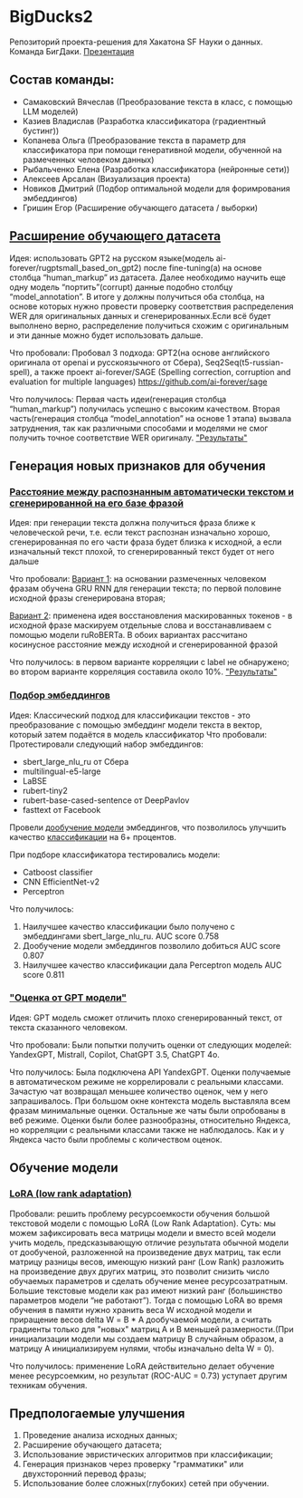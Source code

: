 # BigDucks2
Репозиторий проекта-решения для Хакатона SF Науки о данных. Команда БигДаки. [Презентация](https://booktemujin.ru/beeline)
## Состав команды:

* Самаковский Вячеслав (Преобразование текста в класс, с помощью LLM моделей)
* Казиев Владислав (Разработка классификатора (градиентный бустинг))
* Копанева Ольга (Преобразование текста в параметр для классификатора при помощи генеративной модели, обученной на размеченных человеком данных)
* Рыбальченко Елена (Разработка классификатора (нейронные сети))
* Алексеев Арсалан (Визуализация проекта)
* Новиков Дмитрий (Подбор оптимальной модели для форимрования эмбеддингов)
* Гришин Егор (Расширение обучающего датасета / выборки)



## [Расширение обучающего датасета](CreateData/gpt_ru.ipynb)
Идея: использовать GPT2 на русском языке(модель ai-forever/rugptsmall_based_on_gpt2) после fine-tuning(а) на основе столбца “human_markup” из датасета. Далее необходимо научить еще одну модель “портить”(corrupt) данные подобно столбцу “model_annotation”. В итоге у должны получиться оба столбца, на основе которых нужно провести проверку соответствия распределения WER для оригинальных данных и сгенерированных.Если всё будет выполнено верно, распределение получиться схожим с оригинальным и эти данные можно будет использовать дальше.

Что пробовали: Пробовал 3 подхода: GPT2(на основе английского оригинала от openai и русскоязычного от Сбера), Seq2Seq(t5-russian-spell), а также проект ai-forever/SAGE (Spelling correction, corruption and evaluation for multiple languages) https://github.com/ai-forever/sage

Что получилось: Первая часть идеи(генерация столбца “human_markup”) получилась успешно с высоким качеством. Вторая часть(генерация столбца “model_annotation” на основе 1 этапа) вызвала затруднения, так как различными способами и моделями не смог получить точное соответствие WER оригиналу. ["Результаты"](CreateData/corrupts_2hyps.csv)


## Генерация новых признаков для обучения
### [Расстояние между распознанным автоматически текстом и сгенерированной на его базе фразой](NewFeatures/SentGen/part_sent_gen.ipynb)
Идея: при генерации текста должна получиться фраза ближе к человеческой речи, т.е. если текст распознан изначально хорошо, сгенерированная по его части фраза будет близка к исходной, а если изначальный текст плохой, то сгенерированный текст будет от него дальше

Что пробовали:
[Вариант 1](NewFeatures/SentGen/part_sent_gen.ipynb): на основании размеченных человеком фразам обучена GRU RNN для генерации текста; по первой половине исходной фразы сгенерирована вторая;

[Вариант 2](NewFeatures/SentGen/part_sent_gen_bert.ipynb): применена идея восстановления маскированных токенов - в исходной фразе маскируем отдельные слова и восстанавливаем с помощью модели ruRoBERTa.
В обоих вариантах рассчитано косинусное расстояние между исходной и сгенерированной фразой

Что получилось: в первом варианте корреляции с label не обнаружено; во втором варианте корреляция составила около 10%. ["Результаты"](NewFeatures/SentGen/result.xlsx)

### [Подбор эмбеддингов](NewFeatures/Embeddings/embeddings-eval.ipynb)
Идея: 
Классический подход для классификации текстов - это преобразование с помощью эмбеддинг модели текста в вектор, который затем подаётся в модель классификатор
Что пробовали:
Протестировали следующий набор эмбеддингов: 
- sbert_large_nlu_ru от Сбера
- multilingual-e5-large 
- LaBSE
- rubert-tiny2
- rubert-base-cased-sentence от DeepPavlov
- fasttext от Facebook

Провели [дообучение модели](NewFeatures/Embeddings/ft-embed.ipynb) эмбеддингов, что позволилось улучшить качество [классификации](Classifier/sbert-classifier.ipynb) на 6+ процентов.

При подборе классификатора тестировались модели:
- Catboost classifier
- CNN EfficientNet-v2
- Perceptron

Что получилось:
1. Наилучшее качество классификации было получено с эмбеддингами sbert_large_nlu_ru. AUC score 0.758
2. Дообучение модели эмбеддингов позволило добиться AUC score 0.807
3. Наилучшее качество классификации дала Perceptron модель AUC score 0.811


### ["Оценка от GPT модели"](NewFeatures/GPT/Api_GPT.ipynb)
Идея: GPT модель сможет отличить плохо сгенерированный текст, от текста сказанного человеком. 

Что пробовали: Были попытки получить оценки от следующих моделей: YandexGPT, Mistrall, Copilot, ChatGPT 3.5, ChatGPT 4o.

Что получилось: Была подключена API YandexGPT. Оценки получаемые в автоматическом режиме не коррелировали с реальными классами. Зачастую чат возвращал меньшее количество оценок, чем у него запрашивалось. При большом окне контекста модель выставляла всем фразам минимальные оценки. Остальные же чаты были опробованы в веб режиме. Оценки были более разнообразны, относительно Яндекса, но корреляции с реальными классами также не наблюдалось. Как и у Яндекса часто были проблемы с количеством оценок.



## Обучение модели

### [LoRA (low rank adaptation)](LoRa/LORA_funetune.ipynb)

Пробовали: решить проблему ресурсоемкости  обучения большой текстовой модели с помощью LoRA (Low Rank Adaptation). 
Суть: мы можем зафиксировать веса матрицы модели  и вместо всей модели учить модель, предсказывающую отличие результата обычной модели от дообученой, разложенной на произведение двух матриц, так  если матрицу разницы весов, имеющую низкий ранг (Low Rank) разложить на произведение двух других матриц, это позволит снизить число обучаемых параметров и сделать обучение менее ресурсозатратным. Большие текстовые модели как раз имеют низкий ранг (большинство параметров модели “не работают”).
Тогда с помощью LoRA во время обучения в памяти нужно хранить веса W исходной модели и приращение весов delta W =  В * А  дообучаемой модели, а считать градиенты только для "новых" матриц А и В меньшей размерности.(При инициализации модели мы создаем матрицу B случайным образом, а матрицу А инициализируем нулями, чтобы изначально delta W = 0).


Что получилось: применение LoRА действительно делает обучение менее ресурсоемким, но результат (ROC-AUC = 0.73) уступает другим техникам обучения.


## Предпологаемые улучшения

1. Проведение анализа исходных данных;
2. Расширение обучающего датасета;
3. Использование эвристических алгоритмов при классификации;
4. Генерация признаков через проверку "грамматики" или двухсторонний перевод фразы;
5. Использование более сложных(глубоких) сетей при обучении.
